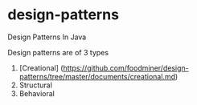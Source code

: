 # design-patterns
Design Patterns In Java

Design patterns are of 3 types

1. [Creational] (https://github.com/foodminer/design-patterns/tree/master/documents/creational.md)
2. Structural
3. Behavioral
